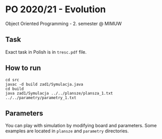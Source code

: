 # PO 2020/21 - Evolution

Object Oriented Programming - 2. semester @ MIMUW

## Task

Exact task in Polish is in ```tresc.pdf``` file.

## How to run

```
cd src
javac -d build zad1/Symulacja.java
cd build
java zad1/Symulacja ../../plansze/plansza_1.txt ../../parametry/parametry_1.txt
```

## Parameters

You can play with simulation by modifying board and parameters. Some examples are located in `plansze` and `parametry` directories.
